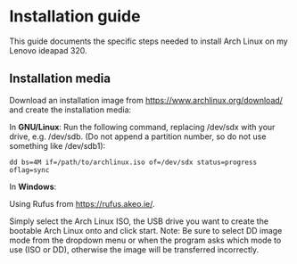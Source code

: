 # Installation guide
This guide documents the specific steps needed to install Arch Linux on my Lenovo ideapad 320.

## Installation media
Download an installation image from https://www.archlinux.org/download/ and create the installation media:

In **GNU/Linux**:
Run the following command, replacing /dev/sdx with your drive, e.g. /dev/sdb. (Do not append a partition number, so do not use something like /dev/sdb1):

`dd bs=4M if=/path/to/archlinux.iso of=/dev/sdx status=progress oflag=sync`

In **Windows**:

Using Rufus from https://rufus.akeo.ie/. 

Simply select the Arch Linux ISO, the USB drive you want to create the bootable Arch Linux onto and click start. 
Note: Be sure to select DD image mode from the dropdown menu or when the program asks which mode to use (ISO or DD), otherwise the image will be transferred incorrectly.
